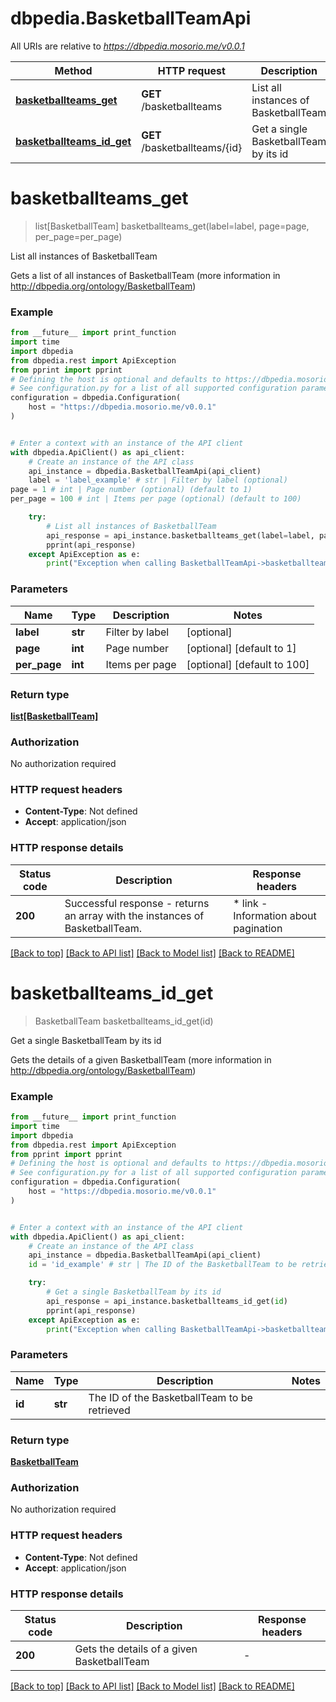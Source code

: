 # dbpedia.BasketballTeamApi

All URIs are relative to *https://dbpedia.mosorio.me/v0.0.1*

Method | HTTP request | Description
------------- | ------------- | -------------
[**basketballteams_get**](BasketballTeamApi.md#basketballteams_get) | **GET** /basketballteams | List all instances of BasketballTeam
[**basketballteams_id_get**](BasketballTeamApi.md#basketballteams_id_get) | **GET** /basketballteams/{id} | Get a single BasketballTeam by its id


# **basketballteams_get**
> list[BasketballTeam] basketballteams_get(label=label, page=page, per_page=per_page)

List all instances of BasketballTeam

Gets a list of all instances of BasketballTeam (more information in http://dbpedia.org/ontology/BasketballTeam)

### Example

```python
from __future__ import print_function
import time
import dbpedia
from dbpedia.rest import ApiException
from pprint import pprint
# Defining the host is optional and defaults to https://dbpedia.mosorio.me/v0.0.1
# See configuration.py for a list of all supported configuration parameters.
configuration = dbpedia.Configuration(
    host = "https://dbpedia.mosorio.me/v0.0.1"
)


# Enter a context with an instance of the API client
with dbpedia.ApiClient() as api_client:
    # Create an instance of the API class
    api_instance = dbpedia.BasketballTeamApi(api_client)
    label = 'label_example' # str | Filter by label (optional)
page = 1 # int | Page number (optional) (default to 1)
per_page = 100 # int | Items per page (optional) (default to 100)

    try:
        # List all instances of BasketballTeam
        api_response = api_instance.basketballteams_get(label=label, page=page, per_page=per_page)
        pprint(api_response)
    except ApiException as e:
        print("Exception when calling BasketballTeamApi->basketballteams_get: %s\n" % e)
```

### Parameters

Name | Type | Description  | Notes
------------- | ------------- | ------------- | -------------
 **label** | **str**| Filter by label | [optional] 
 **page** | **int**| Page number | [optional] [default to 1]
 **per_page** | **int**| Items per page | [optional] [default to 100]

### Return type

[**list[BasketballTeam]**](BasketballTeam.md)

### Authorization

No authorization required

### HTTP request headers

 - **Content-Type**: Not defined
 - **Accept**: application/json

### HTTP response details
| Status code | Description | Response headers |
|-------------|-------------|------------------|
**200** | Successful response - returns an array with the instances of BasketballTeam. |  * link - Information about pagination <br>  |

[[Back to top]](#) [[Back to API list]](../README.md#documentation-for-api-endpoints) [[Back to Model list]](../README.md#documentation-for-models) [[Back to README]](../README.md)

# **basketballteams_id_get**
> BasketballTeam basketballteams_id_get(id)

Get a single BasketballTeam by its id

Gets the details of a given BasketballTeam (more information in http://dbpedia.org/ontology/BasketballTeam)

### Example

```python
from __future__ import print_function
import time
import dbpedia
from dbpedia.rest import ApiException
from pprint import pprint
# Defining the host is optional and defaults to https://dbpedia.mosorio.me/v0.0.1
# See configuration.py for a list of all supported configuration parameters.
configuration = dbpedia.Configuration(
    host = "https://dbpedia.mosorio.me/v0.0.1"
)


# Enter a context with an instance of the API client
with dbpedia.ApiClient() as api_client:
    # Create an instance of the API class
    api_instance = dbpedia.BasketballTeamApi(api_client)
    id = 'id_example' # str | The ID of the BasketballTeam to be retrieved

    try:
        # Get a single BasketballTeam by its id
        api_response = api_instance.basketballteams_id_get(id)
        pprint(api_response)
    except ApiException as e:
        print("Exception when calling BasketballTeamApi->basketballteams_id_get: %s\n" % e)
```

### Parameters

Name | Type | Description  | Notes
------------- | ------------- | ------------- | -------------
 **id** | **str**| The ID of the BasketballTeam to be retrieved | 

### Return type

[**BasketballTeam**](BasketballTeam.md)

### Authorization

No authorization required

### HTTP request headers

 - **Content-Type**: Not defined
 - **Accept**: application/json

### HTTP response details
| Status code | Description | Response headers |
|-------------|-------------|------------------|
**200** | Gets the details of a given BasketballTeam |  -  |

[[Back to top]](#) [[Back to API list]](../README.md#documentation-for-api-endpoints) [[Back to Model list]](../README.md#documentation-for-models) [[Back to README]](../README.md)

